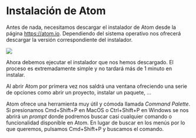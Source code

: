 # Instalación de Atom

Antes de nada, necesitamos descargar el instalador de Atom desde la página https://atom.io. Dependiendo del sistema operativo nos ofrecerá descargar la versión correspondiente del instalador.

![](https://flight-manual.atom.io/getting-started/images/mac-downloads.png)

Ahora debemos ejecutar el instalador que nos hemos descargado. El proceso es extremadamente simple y no tardará más de 1 minuto en instalar.

Al abrir Atom por primera vez nos saldrá una ventana ofreciendo una serie de opciones como abrir un proyecto, instalar un paquete, ...

Atom ofrece una herramienta muy útil y cómoda llamada *Command Palette*. Si presionamos Cmd+Shift+P en MacOS o Ctrl+Shift+P en Windows se nos abrirá un *prompt* donde podremos buscar casi cualquier comando o funcionalidad disponible en Atom. En lugar de buscar en los menús por lo que queremos, pulsamos Cmd+Shift+P y buscamos el comando.